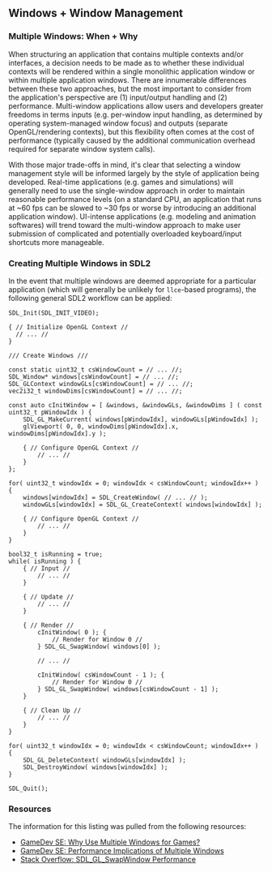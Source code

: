 ## Windows + Window Management ##

### Multiple Windows: When + Why ###

When structuring an application that contains multiple contexts and/or interfaces,
a decision needs to be made as to whether these individual contexts will be rendered
within a single monolithic application window or within multiple application windows.
There are innumerable differences between these two approaches, but the most important
to consider from the application's perspective are (1) input/output handling and (2)
performance. Multi-window applications allow users and developers greater freedoms
in terms inputs (e.g. per-window input handling, as determined by operating system-managed
window focus) and outputs (separate OpenGL/rendering contexts), but this flexibility
often comes at the cost of performance (typically caused by the additional communication
overhead required for separate window system calls).

With those major trade-offs in mind, it's clear that selecting a window management
style will be informed largely by the style of application being developed. Real-time
applications (e.g. games and simulations) will generally need to use the single-window
approach in order to maintain reasonable performance levels (on a standard CPU, an application
that runs at ~60 fps can be slowed to ~30 fps or worse by introducing an additional
application window). UI-intense applications (e.g. modeling and animation softwares) will
trend toward the multi-window approach to make user submission of complicated and
potentially overloaded keyboard/input shortcuts more manageable.

### Creating Multiple Windows in SDL2 ###

In the event that multiple windows are deemed appropriate for a particular application
(which will generally be unlikely for `llce`-based programs), the following general
SDL2 workflow can be applied:

```
SDL_Init(SDL_INIT_VIDEO);

{ // Initialize OpenGL Context //
  // ... //
}

/// Create Windows ///

const static uint32_t csWindowCount = // ... //;
SDL_Window* windows[csWindowCount] = // ... //;
SDL_GLContext windowGLs[csWindowCount] = // ... //;
vec2i32_t windowDims[csWindowCount] = // ... //;

const auto cInitWindow = [ &windows, &windowGLs, &windowDims ] ( const uint32_t pWindowIdx ) {
    SDL_GL_MakeCurrent( windows[pWindowIdx], windowGLs[pWindowIdx] );
    glViewport( 0, 0, windowDims[pWindowIdx].x, windowDims[pWindowIdx].y );

    { // Configure OpenGL Context //
        // ... //
    }
};

for( uint32_t windowIdx = 0; windowIdx < csWindowCount; windowIdx++ ) {
    windows[windowIdx] = SDL_CreateWindow( // ... // );
    windowGLs[windowIdx] = SDL_GL_CreateContext( windows[windowIdx] );

    { // Configure OpenGL Context //
        // ... //
    }
}

bool32_t isRunning = true;
while( isRunning ) {
    { // Input //
        // ... //
    }

    { // Update //
        // ... //
    }

    { // Render //
        cInitWindow( 0 ); {
            // Render for Window 0 //
        } SDL_GL_SwapWindow( windows[0] );

        // ... //

        cInitWindow( csWindowCount - 1 ); {
            // Render for Window 0 //
        } SDL_GL_SwapWindow( windows[csWindowCount - 1] );
    }

    { // Clean Up //
        // ... //
    }
}

for( uint32_t windowIdx = 0; windowIdx < csWindowCount; windowIdx++ ) {
    SDL_GL_DeleteContext( windowGLs[windowIdx] );
    SDL_DestroyWindow( windows[windowIdx] );
}

SDL_Quit();
```

### Resources ###

The information for this listing was pulled from the following resources:

- [GameDev SE: Why Use Multiple Windows for Games?](https://gamedev.stackexchange.com/a/62834)
- [GameDev SE: Performance Implications of Multiple Windows](https://gamedev.stackexchange.com/a/23159)
- [Stack Overflow: SDL_GL_SwapWindow Performance](https://stackoverflow.com/a/34650710)
